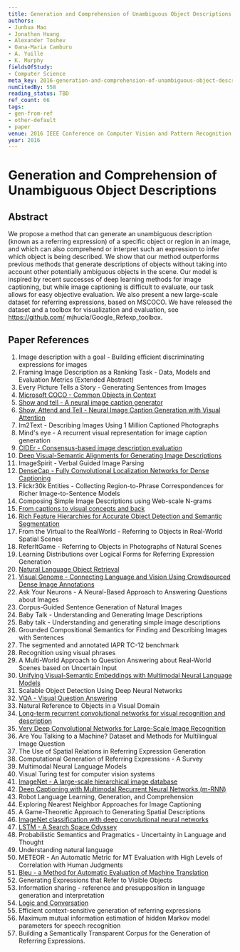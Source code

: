 ```yaml
---
title: Generation and Comprehension of Unambiguous Object Descriptions
authors:
- Junhua Mao
- Jonathan Huang
- Alexander Toshev
- Oana-Maria Camburu
- A. Yuille
- K. Murphy
fieldsOfStudy:
- Computer Science
meta_key: 2016-generation-and-comprehension-of-unambiguous-object-descriptions
numCitedBy: 558
reading_status: TBD
ref_count: 66
tags:
- gen-from-ref
- other-default
- paper
venue: 2016 IEEE Conference on Computer Vision and Pattern Recognition (CVPR)
year: 2016
---
```


# Generation and Comprehension of Unambiguous Object Descriptions

## Abstract

We propose a method that can generate an unambiguous description (known as a referring expression) of a specific object or region in an image, and which can also comprehend or interpret such an expression to infer which object is being described. We show that our method outperforms previous methods that generate descriptions of objects without taking into account other potentially ambiguous objects in the scene. Our model is inspired by recent successes of deep learning methods for image captioning, but while image captioning is difficult to evaluate, our task allows for easy objective evaluation. We also present a new large-scale dataset for referring expressions, based on MSCOCO. We have released the dataset and a toolbox for visualization and evaluation, see https://github.com/ mjhucla/Google_Refexp_toolbox.

## Paper References

1. Image description with a goal - Building efficient discriminating expressions for images
2. Framing Image Description as a Ranking Task - Data, Models and Evaluation Metrics (Extended Abstract)
3. Every Picture Tells a Story - Generating Sentences from Images
4. [Microsoft COCO - Common Objects in Context](2014-microsoft-coco-common-objects-in-context)
5. [Show and tell - A neural image caption generator](2015-show-and-tell-a-neural-image-caption-generator)
6. [Show, Attend and Tell - Neural Image Caption Generation with Visual Attention](2015-show-attend-and-tell-neural-image-caption-generation-with-visual-attention)
7. Im2Text - Describing Images Using 1 Million Captioned Photographs
8. Mind's eye - A recurrent visual representation for image caption generation
9. [CIDEr - Consensus-based image description evaluation](2015-cider-consensus-based-image-description-evaluation)
10. [Deep Visual-Semantic Alignments for Generating Image Descriptions](2017-deep-visual-semantic-alignments-for-generating-image-descriptions)
11. ImageSpirit - Verbal Guided Image Parsing
12. [DenseCap - Fully Convolutional Localization Networks for Dense Captioning](2016-densecap-fully-convolutional-localization-networks-for-dense-captioning)
13. Flickr30k Entities - Collecting Region-to-Phrase Correspondences for Richer Image-to-Sentence Models
14. Composing Simple Image Descriptions using Web-scale N-grams
15. [From captions to visual concepts and back](2015-from-captions-to-visual-concepts-and-back)
16. [Rich Feature Hierarchies for Accurate Object Detection and Semantic Segmentation](2014-rich-feature-hierarchies-for-accurate-object-detection-and-semantic-segmentation)
17. From the Virtual to the RealWorld - Referring to Objects in Real-World Spatial Scenes
18. ReferItGame - Referring to Objects in Photographs of Natural Scenes
19. Learning Distributions over Logical Forms for Referring Expression Generation
20. [Natural Language Object Retrieval](2016-natural-language-object-retrieval)
21. [Visual Genome - Connecting Language and Vision Using Crowdsourced Dense Image Annotations](2016-visual-genome-connecting-language-and-vision-using-crowdsourced-dense-image-annotations)
22. Ask Your Neurons - A Neural-Based Approach to Answering Questions about Images
23. Corpus-Guided Sentence Generation of Natural Images
24. Baby Talk - Understanding and Generating Image Descriptions
25. Baby talk - Understanding and generating simple image descriptions
26. Grounded Compositional Semantics for Finding and Describing Images with Sentences
27. The segmented and annotated IAPR TC-12 benchmark
28. Recognition using visual phrases
29. A Multi-World Approach to Question Answering about Real-World Scenes based on Uncertain Input
30. [Unifying Visual-Semantic Embeddings with Multimodal Neural Language Models](2014-unifying-visual-semantic-embeddings-with-multimodal-neural-language-models)
31. Scalable Object Detection Using Deep Neural Networks
32. [VQA - Visual Question Answering](2015-vqa-visual-question-answering)
33. Natural Reference to Objects in a Visual Domain
34. [Long-term recurrent convolutional networks for visual recognition and description](2015-long-term-recurrent-convolutional-networks-for-visual-recognition-and-description)
35. [Very Deep Convolutional Networks for Large-Scale Image Recognition](2015-very-deep-convolutional-networks-for-large-scale-image-recognition)
36. Are You Talking to a Machine? Dataset and Methods for Multilingual Image Question
37. The Use of Spatial Relations in Referring Expression Generation
38. Computational Generation of Referring Expressions - A Survey
39. Multimodal Neural Language Models
40. Visual Turing test for computer vision systems
41. [ImageNet - A large-scale hierarchical image database](2009-imagenet-a-large-scale-hierarchical-image-database)
42. [Deep Captioning with Multimodal Recurrent Neural Networks (m-RNN)](2015-deep-captioning-with-multimodal-recurrent-neural-networks-m-rnn)
43. Robot Language Learning, Generation, and Comprehension
44. Exploring Nearest Neighbor Approaches for Image Captioning
45. A Game-Theoretic Approach to Generating Spatial Descriptions
46. [ImageNet classification with deep convolutional neural networks](2012-alexnet.md)
47. [LSTM - A Search Space Odyssey](2017-lstm-a-search-space-odyssey)
48. Probabilistic Semantics and Pragmatics - Uncertainty in Language and Thought
49. Understanding natural language
50. METEOR - An Automatic Metric for MT Evaluation with High Levels of Correlation with Human Judgments
51. [Bleu - a Method for Automatic Evaluation of Machine Translation](2002-bleu-a-method-for-automatic-evaluation-of-machine-translation)
52. Generating Expressions that Refer to Visible Objects
53. Information sharing - reference and presupposition in language generation and interpretation
54. [Logic and Conversation](2005-logic-and-conversation)
55. Efficient context-sensitive generation of referring expressions
56. Maximum mutual information estimation of hidden Markov model parameters for speech recognition
57. Building a Semantically Transparent Corpus for the Generation of Referring Expressions.
